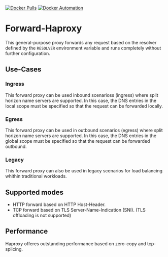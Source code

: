 
[![Docker Pulls](https://img.shields.io/docker/pulls/flavioaiello/forward-haproxy.svg)](https://hub.docker.com/r/flavioaiello/forward-haproxy/)
[![Docker Automation](
https://img.shields.io/docker/automated/flavioaiello/forward-haproxy.svg)](https://hub.docker.com/r/flavioaiello/forward-haproxy/)

# Forward-Haproxy
This general-purpose proxy forwards any request based on the resolver defined by the `RESOLVER` environment variable and runs completely without further configuration.

## Use-Cases

### Ingress
This forward proxy can be used inbound scenarioss (ingress) where split horizon name servers are supported. In this case, the DNS entries in the local scope must be specified so that the request can be forwarded locally.

### Egress
This forward proxy can be used in outbound scenarios (egress) where split horizon name servers are supported. In this case, the DNS entries in the global scope must be specified so that the request can be forwarded outbound.

### Legacy
This forward proxy can also be used in legacy scenarios for load balancing whithin traditional workloads.

## Supported modes
- HTTP forward based on HTTP Host-Header.
- TCP forward based on TLS Server-Name-Indication (SNI). (TLS offloading is not supported)

## Performance
Haproxy offeres outstanding performance based on zero-copy and tcp-splicing.
